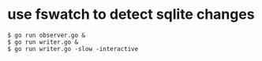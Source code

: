 # use fswatch to detect sqlite changes

```
$ go run observer.go &
$ go run writer.go &
$ go run writer.go -slow -interactive
```